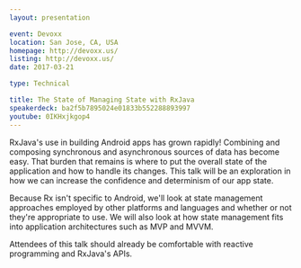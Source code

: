 ```yaml
---
layout: presentation

event: Devoxx
location: San Jose, CA, USA
homepage: http://devoxx.us/
listing: http://devoxx.us/
date: 2017-03-21

type: Technical

title: The State of Managing State with RxJava
speakerdeck: ba2f5b7895024e01833b552288893997
youtube: 0IKHxjkgop4
---
```


RxJava's use in building Android apps has grown rapidly! Combining and composing synchronous and asynchronous sources of data has become easy. That burden that remains is where to put the overall state of the application and how to handle its changes. This talk will be an exploration in how we can increase the confidence and determinism of our app state.

Because Rx isn't specific to Android, we'll look at state management approaches employed by other platforms and languages and whether or not they're appropriate to use. We will also look at how state management fits into application architectures such as MVP and MVVM.

Attendees of this talk should already be comfortable with reactive programming and RxJava's APIs.
